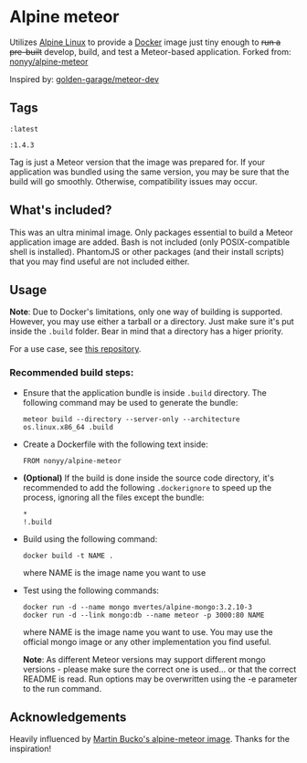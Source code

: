 # Alpine meteor

Utilizes [Alpine Linux](https://alpinelinux.org/) to provide a [Docker](https://www.docker.com/) image just tiny enough to ~~run a pre-built~~ develop, build, and test a Meteor-based application. 
Forked from:  
[nonyy/alpine-meteor](https://github.com/nonyy/alpine-meteor)

Inspired by: [golden-garage/meteor-dev](https://github.com/golden-garage/meteor-dev/blob/master/Dockerfile)

## Tags

`:latest`

`:1.4.3`

Tag is just a Meteor version that the image was prepared for. If your application was bundled using the same version, you may be sure that the build will go smoothly. Otherwise, compatibility issues may occur.

## What's included?

This was an ultra minimal image. Only packages essential to build a Meteor application image are added. Bash is not included (only POSIX-compatible shell is installed). PhantomJS or other packages (and their install scripts) that you may find useful are not included either.

## Usage

**Note**: Due to Docker's limitations, only one way of building is supported. However, you may use either a tarball or a directory. Just make sure it's put inside the `.build` folder. Bear in mind that a directory has a higer priority.

For a use case, see [this repository](https://github.com/nonyy/siteace).

### Recommended build steps:

- Ensure that the application bundle is inside `.build` directory. The following command may be used to generate the bundle:

  `meteor build --directory --server-only --architecture os.linux.x86_64 .build`

- Create a Dockerfile with the following text inside:

  `FROM nonyy/alpine-meteor`

- **(Optional)** If the build is done inside the source code directory, it's recommended to add the following `.dockerignore` to speed up the process, ignoring all the files except the bundle:

  ```
  *
  !.build
  ```

- Build using the following command:

  `docker build -t NAME .`

  where NAME is the image name you want to use
- Test using the following commands:

  ```
  docker run -d --name mongo mvertes/alpine-mongo:3.2.10-3
  docker run -d --link mongo:db --name meteor -p 3000:80 NAME
  ```

  where NAME is the image name you want to use.  You may use the official mongo image or any other implementation you find useful.

  **Note**: As different Meteor versions may support different mongo versions - please make sure the correct one is used... or that the correct README is read. Run options may be overwritten using the -e parameter to the run command.

## Acknowledgements

Heavily influenced by [Martin Bucko's alpine-meteor image](https://github.com/Treecom/alpine-meteor). Thanks for the inspiration!
